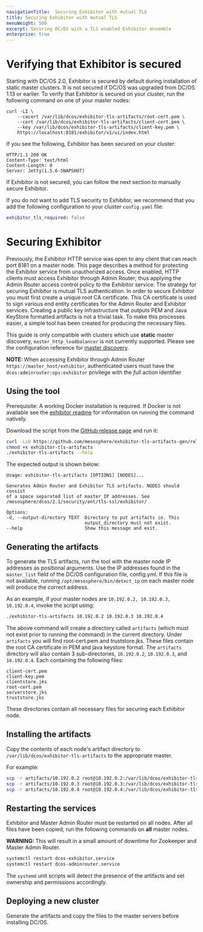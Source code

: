 ```yaml
---
navigationTitle:  Securing Exhibitor with mutual TLS
title: Securing Exhibitor with mutual TLS
menuWeight: 500
excerpt: Securing DC/OS with a TLS enabled Exhibitor ensemble
enterprise: true
---
```


# Verifying that Exhibitor is secured 

Starting with DC/OS 2.0, Exhibitor is secured by default during installation of static master clusters. It is not secured if DC/OS was upgraded from DC/OS 1.13 or earlier. To verify that Exhibitor is secured on your cluster, run the following command on one of your master nodes: 


    curl -LI \
        --cacert /var/lib/dcos/exhibitor-tls-artifacts/root-cert.pem \
        --cert /var/lib/dcos/exhibitor-tls-artifacts/client-cert.pem \
        --key /var/lib/dcos/exhibitor-tls-artifacts/client-key.pem \
        https://localhost:8181/exhibitor/v1/ui/index.html

If you see the following, Exhibitor has been secured on your cluster:

    HTTP/1.1 200 OK
    Content-Type: text/html
    Content-Length: 0
    Server: Jetty(1.5.6-SNAPSHOT)

If Exhibitor is not secured, you can follow the next section to manually secure Exhibitor.

If you do not want to add TLS security to Exhibitor, we recommend that you add the following configuration to your cluster `config.yaml` file:
```yaml
exhibitor_tls_required: false
```

# Securing Exhibitor

Previously, the Exhibitor HTTP service was open to any client that can reach port 8181 on a master node. This page describes a method for protecting the Exhibitor service from unauthorized access. Once enabled, HTTP clients must access Exhibitor through Admin Router; thus applying the Admin Router access control policy to the Exhibitor service.
The strategy for securing Exhibitor is mutual TLS authentication. In order to secure Exhibitor you must first create a unique root CA certificate. This CA certificate is used to sign various end entity certificates for the Admin Router and Exhibitor services. Creating a public key infrastructure that outputs PEM and Java KeyStore formatted artifacts is not a trivial task. To make this processes easier, a simple tool has been created for producing the necessary files.

This guide is only compatible with clusters which use **static** master discovery, `master_http_loadbalancer` is not currently supported. Please see the configuration reference for [master discovery](/mesosphere/dcos/2.1/installing/production/advanced-configuration/configuration-reference/#master-discovery-required).

<p class="message--note"><strong>NOTE: </strong>When accessing Exhibitor through Admin Router <code>https://master_host/exhibitor</code>, authenticated users must have the <code>dcos:adminrouter:ops:exhibitor</code> privilege with the <i>full</i> action identifier</p>

## Using the tool

Prerequisite: A working Docker installation is required. If Docker is not available see the [exhibitor readme](https://github.com/mesosphere/exhibitor-tls-artifacts-gen/blob/master/README.md) for information on running the command natively.

Download the script from the <a href=https://github.com/mesosphere/exhibitor-tls-artifacts-gen/releases>GitHub release page</a> and run it:

```sh
curl -LsO https://github.com/mesosphere/exhibitor-tls-artifacts-gen/releases/download/v0.4.0/exhibitor-tls-artifacts
chmod +x exhibitor-tls-artifacts
./exhibitor-tls-artifacts --help
```

The expected output is shown below:

    Usage: exhibitor-tls-artifacts [OPTIONS] [NODES]...

    Generates Admin Router and Exhibitor TLS artifacts. NODES should consist
    of a space separated list of master IP addresses. See
    /mesosphere/dcos/2.1/security/ent/tls-ssl/exhibitor/

    Options:
    -d, --output-directory TEXT  Directory to put artifacts in. This
                                 output_directory must not exist.
    --help                       Show this message and exit.



## Generating the artifacts
To generate the TLS artifacts, run the tool with the master node IP addresses as positional arguments. Use the IP addresses found in the `master_list` field of the DC/OS configuration file, config.yml. If this file is not available, running `/opt/mesosphere/bin/detect_ip` on each master node will produce the correct address.

As an example, if your master nodes are `10.192.0.2, 10.192.0.3, 10.192.0.4`, invoke the script using:

```sh
./exhibitor-tls-artifacts 10.192.0.2 10.192.0.3 10.192.0.4
```

The above command will create a directory called `artifacts` (which must not exist prior to running the command) in the current directory. Under `artifacts` you will find root-cert.pem and truststore.jks. These files contain the root CA certificate in PEM and java keystore format. The `artifacts` directory will also contain 3 sub-directories, `10.192.0.2`, `10.192.0.3`, and `10.192.0.4`. Each containing the following files:

    client-cert.pem
    client-key.pem
    clientstore.jks
    root-cert.pem
    serverstore.jks
    truststore.jks

These directories contain all necessary files for securing each Exhibitor node.

## Installing the artifacts
Copy the contents of each node's artifact directory to `/var/lib/dcos/exhibitor-tls-artifacts` to the appropriate master. 

For example:

```sh
scp -r artifacts/10.192.0.2 root@10.192.0.2:/var/lib/dcos/exhibitor-tls-artifacts
scp -r artifacts/10.192.0.3 root@10.192.0.3:/var/lib/dcos/exhibitor-tls-artifacts
scp -r artifacts/10.192.0.4 root@10.192.0.4:/var/lib/dcos/exhibitor-tls-artifacts
```

## Restarting the services

Exhibitor and Master Admin Router must be restarted on all nodes. After all files have been copied, run the following commands on **all** master nodes.

<p class="message--warning"><strong>WARNING: </strong>This will result in a small amount of downtime for Zookeeper and Master Admin Router.</p>

```sh
systemctl restart dcos-exhibitor.service
systemctl restart dcos-adminrouter.service
```

The `systemd` unit scripts will detect the presence of the artifacts and set ownership and permissions accordingly.

## Deploying a new cluster

Generate the artifacts and copy the files to the master servers before installing DC/OS.